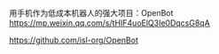 用手机作为低成本机器人的强大项目：OpenBot
https://mp.weixin.qq.com/s/tHIF4uoElQ3Ie0DqcsG8qA

https://github.com/isl-org/OpenBot